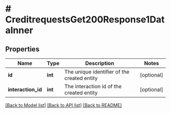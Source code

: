 # # CreditrequestsGet200Response1DataInner

## Properties

Name | Type | Description | Notes
------------ | ------------- | ------------- | -------------
**id** | **int** | The unique identifier of the created entity | [optional]
**interaction_id** | **int** | The interaction id of the created entity | [optional]

[[Back to Model list]](../../README.md#models) [[Back to API list]](../../README.md#endpoints) [[Back to README]](../../README.md)
